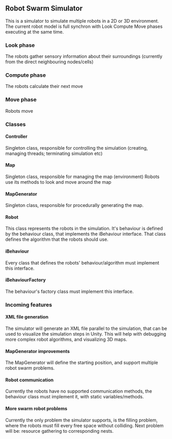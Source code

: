 ## Robot Swarm Simulator

This is a simulator to simulate multiple robots in a 2D or 3D environment.
The current robot model is full synchron with Look Compute Move phases executing at the same time.

### Look phase
The robots gather sensory information about their surroundings (currently from the direct neighbouring nodes/cells)

### Compute phase 
The robots calculate their next move

### Move phase 
Robots move

### Classes
#### Controller
Singleton class, responsible for controlling the simulation (creating, managing threads; terminating simulation etc)

#### Map
Singleton class, responsible for managing the map (environment)
Robots use its methods to look and move around the map

#### MapGenerator
Singleton class, responsible for procedurally generating the map.

#### Robot
This class represents the robots in the simulation. It's behaviour is defined by the behaviour class, that implements the iBehaviour interface. That class defines the algorithm that the robots should use.

#### iBehaviour
Every class that defines the robots' behaviour/algorithm must implement this interface.

#### iBehaviourFactory
The behaviour's factory class must implement this interface.

### Incoming features
#### XML file generation
The simulator will generate an XML file parallel to the simulation, that can be used to visualize the simulation steps in Unity.
This will help with debugging more complex robot algorithms, and visualizing 3D maps.

#### MapGenerator improvements
The MapGenerator will define the starting position, and support multiple robot swarm problems.

#### Robot communication
Currently the robots have no supported communication methods, the behaviour class must implement it, with static variables/methods.

#### More swarm robot problems
Currently the only problem the simulator supports, is the filling problem, where the robots must fill every free space without colliding.
Next problem will be: resource gathering to corresponding nests.
